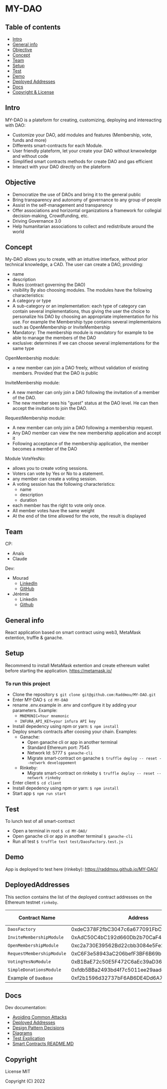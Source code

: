 # MY-DAO

## Table of contents
* [Intro](#intro)
* [General info](#general-info)
* [Objective](#objective)
* [Concept](#concept)
* [Team](#team)
* [Setup](#setup)
* [Test](#test)
* [Demo](#demo)
* [Deployed Addresses](#DeployedAddresses)
* [Docs](#Docs)
* [Copyright & License](#Copyright)

## Intro
MY-DAO is a plateform for creating, customizing, deploying and intereacting with DAO:
- Customize your DAO, add modules and features (Membership, vote, funds and more)
- Differents smart-contracts for each Module.
- User friendly plateform, let your create your DAO without knwowledge and without code
- Simplified smart contracts methods for create DAO and gas efficient
- Interact with your DAO directly on the plateform

## Objective
* Democratize the use of DAOs and bring it to the general public
* Bring transparency and autonomy of governance to any group of people
* Assist in the self-management and transparency 
* Offer associations and horizontal organizations a framework for collegial decision-making, Crowdfunding, etc.
* Driving Governance 3.0
* Help humanitarian associations to collect and redistribute around the world

## Concept

My-DAO allows you to create, with an intuitive interface, without prior technical knowledge, a CAD.
The user can create a DAO, providing:
- name
- description
- Rules (contract governing the DAO)
- visibility
By also choosing modules.
The modules have the following characteristics:
- A category or type
- A sub-category or an implementation: each type of category can contain several implementations, thus giving the user the choice to personalize his DAO by choosing an appropriate implementation for his use. For example the Membership type contains several implementaions such as OpenMembership or InviteMembership
- Mandatory: The membership module is mandatory for example to be able to manage the members of the DAO
- exclusive: determines if we can choose several implementations for the same type

OpenMembership module:
- a new member can join a DAO freely, without validation of existing members. Provided that the DAO is public

InviteMembership module:
- A new member can only join a DAO following the invitation of a member of the DAO.
- The new member sees his "guest" status at the DAO level. He can then accept the invitation to join the DAO.

RequestMembership module:
- A new member can only join a DAO following a membership request.
- Any DAO member can view the new membership application and accept it
- Following acceptance of the membership application, the member becomes a member of the DAO

Module VoteYesNo:
- allows you to create voting sessions.
- Voters can vote by Yes or No to a statement.
- any member can create a voting session.
- A voting session has the following characteristics:
    - name
    - description
    - duration
- each member has the right to vote only once.
- All member votes have the same weight
- At the end of the time allowed for the vote, the result is displayed

## Team
CP:
- Anaïs
- Claude

Dev:
- Mourad
    - [LinkedIn](https://www.linkedin.com/in/%F0%9F%92%BB-mourad-mouttaki-85b48a84/)
    - [GitHub](https://github.com/Raddmou)
- Jérémie
    - Linkedin
    - [Github](https://github.com/Chinoiserie1)

## General info
React application based on smart contract using web3, MetaMask extention, truffle & ganache.

## Setup 
Recommend to install MetaMask extention and create ethereum wallet before starting the application. https://metamask.io/

### To run this project
* Clone the repository
`$ git clone git@github.com:Raddmou/MY-DAO.git`
* Enter MY-DAO
`$ cd MY-DAO`
* rename .env.example in .env and configure it by adding your parameters. Example:
    - `MNEMONIC=Your mnemonic`
    - `INFURA_API_KEY=your infura API key`
* Install depedency using npm or yarn:
`$ npm install`
* Deploy smarts contracts after coosing your chain. Examples:
    - Ganache:
        * Open ganache cli or app in another terminal
        * Standard Ethereum port: 7545
        * Network Id: 5777
        `$ ganache-cli`
        * Migrate smart-contract on ganache
        `$ truffle deploy -- reset --network developpement `
    - Rinkeby:
        * Migrate smart-contract on rinkeby
        `$ truffle deploy -- reset --network rinkeby`
* Enter client
`$ cd client`
* Install depedency using npm or yarn:
`$ npm install`
* Start app
`$ npm run start`

## Test
To lunch test of all smart-contract
* Open a terminal in root
`$ cd MY-DAO/`
* Open ganache cli or app in another terminal
`$ ganache-cli`
* Run all test
`$ truffle test test/DaosFactory.test.js`


## Demo
App is deployed to test here (rinkeby): https://raddmou.github.io/MY-DAO/


## DeployedAddresses

This section contains the list of the deployed contract addresses on the Ethereum testnet `rinkeby`.

| Contract Name                 | Address                                    |  Etherscan Rinkeby
|---                            |---                                         |  -- 
| `DaosFactory`                 | 0xdeC378F2fbC3047c6a677091FbC62EdaC145A373 |  [Link](https://rinkeby.etherscan.io/address/0xdeC378F2fbC3047c6a677091FbC62EdaC145A373)
| `InviteMembershipModule`      | 0xAdC50C4bC192d660Db2b70CaF469E59128433aBa |  [link](https://rinkeby.etherscan.io/address/0xAdC50C4bC192d660Db2b70CaF469E59128433aBa)
| `OpenMembershipModule`        | 0xc2a730E39562Bd22cbb3084e5Fe2bC106Df2722A |  [link](https://rinkeby.etherscan.io/address/0xc2a730E39562Bd22cbb3084e5Fe2bC106Df2722A)  
| `RequestMembershipModule`     | 0xC6F3e58943aC206befF3BF6B69b286cC684f90aF |  [link](https://rinkeby.etherscan.io/address/0xC6F3e58943aC206befF3BF6B69b286cC684f90aF)
| `VotingYesNoModule`           | 0xB1BaE72c50E5F472C6aEc39aD3695Be78DC509e2 |  [link](https://rinkeby.etherscan.io/address/0xB1BaE72c50E5F472C6aEc39aD3695Be78DC509e2)
| `SimpleDonationsModule`       | 0xfdb5BBa2493bd4f7c5011ee29aadd392B5eD6f31 |  [link](https://rinkeby.etherscan.io/address/0xfdb5BBa2493bd4f7c5011ee29aadd392B5eD6f31)
| Example of `DaoBase`          | 0xf2b1596d32737bF6AB6DE4Dd6A732858AE2Dd33C |  [link](https://rinkeby.etherscan.io/address/0xf2b1596d32737bF6AB6DE4Dd6A732858AE2Dd33C)

## Docs

Dev documentation:
-   [Avoiding Common Attacks](./docs/avoiding_common_attacks.md)
-   [Deployed Addresses](./docs/deployed_addresses.md)
-   [Design Pattern Decisions](./docs/design_pattern_decisions.md)
-   [Diagrams](./docs/diagrams/README.md)
-   [Test Explication](./docs/tests_explication.md)
-   [Smart Contracts README.MD](./docs/contracts/)

## Copyright

License MIT

Copyright (C) 2022